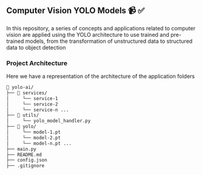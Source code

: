 <h2>Computer Vision YOLO Models 📹 ✅</h2>

<p>
In this repository, a series of concepts and applications related to computer vision are applied using the YOLO architecture to use trained and pre-trained models, from the transformation of unstructured data to structured data to object detection
</p>

<h3>Project Architecture</h3>

<p>
Here we have a representation of the architecture of the application folders
</p>


```bash
📂 yolo-ai/
├── 📂 services/
│     └── service-1
│     └── service-2
│     └── service-n ...
├── 📂 utils/
│     └── yolo_model_handler.py
├── 📂 yolo/
│     └── model-1.pt
│     └── model-2.pt
│     └── model-n.pt ...
├── main.py
├── README.md
├── config.json
├── .gitignore
```
